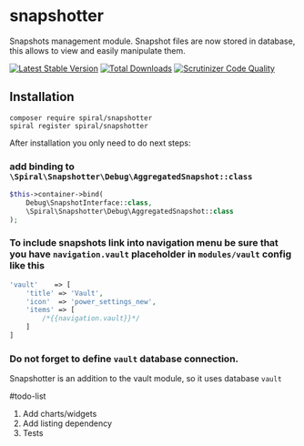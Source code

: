 # snapshotter
Snapshots management module. Snapshot files are now stored in database, this allows to view and easily manipulate them. 

[![Latest Stable Version](https://poser.pugx.org/spiral/snapshotter/v/stable)](https://packagist.org/packages/spiral/snapshotter) 
[![Total Downloads](https://poser.pugx.org/spiral/snapshotter/downloads)](https://packagist.org/packages/spiral/snapshotter) 
[![Scrutinizer Code Quality](https://scrutinizer-ci.com/g/spiral-modules/snapshotter/badges/quality-score.png)](https://scrutinizer-ci.com/g/spiral-modules/snapshotter/) 

## Installation
```
composer require spiral/snapshotter
spiral register spiral/snapshotter
```

After installation you only need to do next steps:

### add binding to `\Spiral\Snapshotter\Debug\AggregatedSnapshot::class`
```php
$this->container->bind(
    Debug\SnapshotInterface::class,
    \Spiral\Snapshotter\Debug\AggregatedSnapshot::class
);
```

### To include snapshots link into navigation menu be sure that you have `navigation.vault` placeholder in `modules/vault` config like this
```php
'vault'    => [
    'title' => 'Vault',
    'icon'  => 'power_settings_new',
    'items' => [
        /*{{navigation.vault}}*/
    ]
]
```

### Do not forget to define `vault` database connection.
Snapshotter is an addition to the vault module, so it uses database `vault`

#todo-list
1. Add charts/widgets
2. Add listing dependency
3. Tests